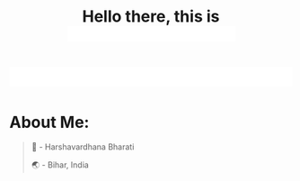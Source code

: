 <h1 align="center">Hello there, this is <img src="/assets/name2.gif" width="299"></h1>

<h1><img src="/assets/work2.gif"></h1>

# About Me:

> :bust_in_silhouette: - Harshavardhana Bharati
> 
> :earth_asia: - Bihar, India
